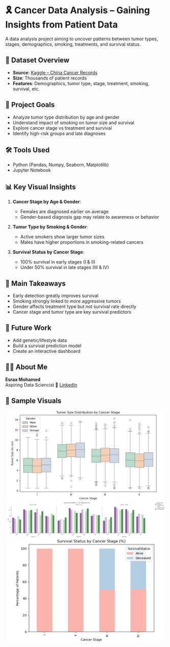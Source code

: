 # 🎗️ Cancer Data Analysis – Gaining Insights from Patient Data

A data analysis project aiming to uncover patterns between tumor types, stages, demographics, smoking, treatments, and survival status.


## 📁 Dataset Overview

- **Source**: [Kaggle – China Cancer Records](https://www.kaggle.com)
- **Size**: Thousands of patient records
- **Features**: Demographics, tumor type, stage, treatment, smoking, survival, etc.


## 🎯 Project Goals

- Analyze tumor type distribution by age and gender  
- Understand impact of smoking on tumor size and survival  
- Explore cancer stage vs treatment and survival  
- Identify high-risk groups and late diagnoses


## 🛠️ Tools Used

- Python (Pandas, Numpy, Seaborn, Matplotlib)  
- Jupyter Notebook


## 📊 Key Visual Insights

1. **Cancer Stage by Age & Gender**:  
   - Females are diagnosed earlier on average  
   - Gender-based diagnosis gap may relate to awareness or behavior  

2. **Tumor Type by Smoking & Gender**:  
   - Active smokers show larger tumor sizes  
   - Males have higher proportions in smoking-related cancers  

3. **Survival Status by Cancer Stage**:  
   - 100% survival in early stages (I & II)  
   - Under 50% survival in late stages (III & IV)


## 🧠 Main Takeaways

- Early detection greatly improves survival  
- Smoking strongly linked to more aggressive tumors  
- Gender affects treatment type but not survival rate directly  
- Cancer stage and tumor type are key survival predictors  


## 🔮 Future Work

- Add genetic/lifestyle data  
- Build a survival prediction model  
- Create an interactive dashboard  


## 👩‍💻 About Me

**Esraa Mohamed**  
Aspiring Data Sciencist
🔗 [LinkedIn](https://www.linkedin.com/in/esraa-mohamed-481545357?lipi=urn%3Ali%3Apage%3Ad_flagship3_profile_view_base_contact_details%3BPtknU%2BTpTGWEGuZ046jLMA%3D%3D)


## 📸 Sample Visuals
![Chart 1](https://github.com/Esraa-MOhamed7/China-Cancer-Analysis/blob/main/tumor%20size%20by%20cancer%20stage.png)
![Chart 2](https://github.com/Esraa-MOhamed7/China-Cancer-Analysis/blob/main/wthat%20is%20the%20best%20treatment%20method.png)
![Chart 3](https://github.com/Esraa-MOhamed7/China-Cancer-Analysis/blob/main/survival%20status%20by%20cancer%20stage.png)






